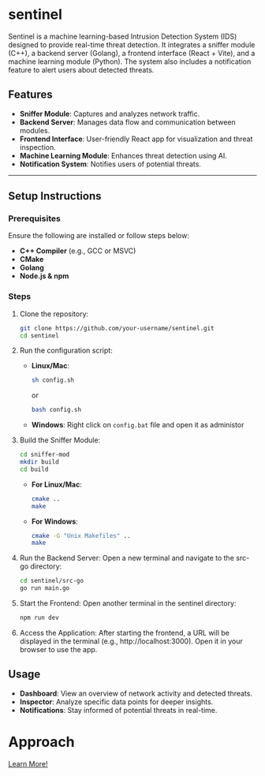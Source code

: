 # sentinel

Sentinel is a machine learning-based Intrusion Detection System (IDS) designed to provide real-time threat detection. It integrates a sniffer module (C++), a backend server (Golang), a frontend interface (React + Vite), and a machine learning module (Python). The system also includes a notification feature to alert users about detected threats.

## Features

- **Sniffer Module**: Captures and analyzes network traffic.
- **Backend Server**: Manages data flow and communication between modules.
- **Frontend Interface**: User-friendly React app for visualization and threat inspection.
- **Machine Learning Module**: Enhances threat detection using AI.
- **Notification System**: Notifies users of potential threats.

---

## Setup Instructions

### Prerequisites

Ensure the following are installed or follow steps below:

- **C++ Compiler** (e.g., GCC or MSVC)
- **CMake**
- **Golang**
- **Node.js & npm**

### Steps

1. Clone the repository:
   ```bash
   git clone https://github.com/your-username/sentinel.git
   cd sentinel
   ```
2. Run the configuration script:
   - **Linux/Mac**:
     ```bash
     sh config.sh
     ```
     or
     
     ```bash
     bash config.sh
     ```
    - **Windows**:
      Right click on `config.bat` file and open it as administor
   
3. Build the Sniffer Module:
   ```bash
   cd sniffer-mod
   mkdir build
   cd build
   ```
    - **For Linux/Mac**:
      ```bash
      cmake ..
      make
      ```
    - **For Windows**:
      ```bash
      cmake -G "Unix Makefiles" ..
      make
      ```
4. Run the Backend Server: Open a new terminal and navigate to the src-go directory:
   ```bash
   cd sentinel/src-go
   go run main.go
   ```
5. Start the Frontend: Open another terminal in the sentinel directory:
   ```bash
   npm run dev
   ```
6. Access the Application: After starting the frontend, a URL will be displayed in the terminal (e.g., http://localhost:3000). Open it in your browser to use the app.

## Usage
- **Dashboard**: View an overview of network activity and detected threats.
- **Inspector**: Analyze specific data points for deeper insights.
- **Notifications**: Stay informed of potential threats in real-time.

# Approach
[Learn More!](https://github.com/tr41z/sentinel/blob/main/APPROACH.md)
